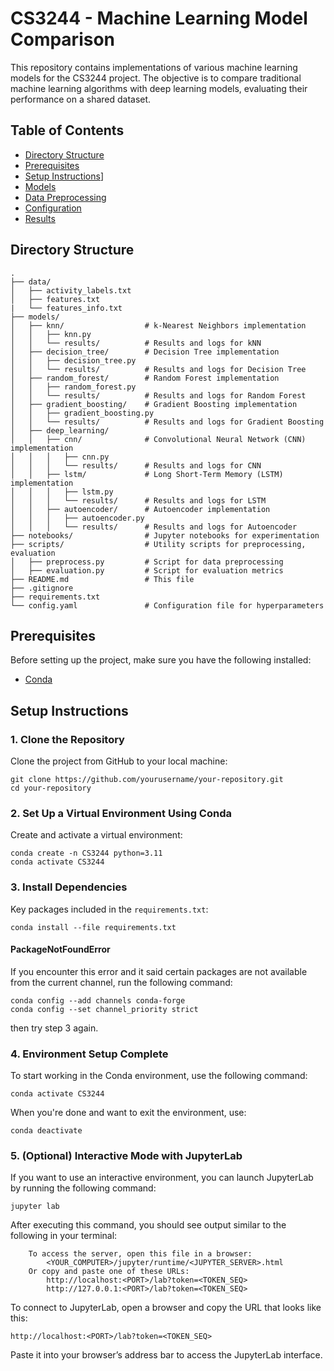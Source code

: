 # CS3244 - Machine Learning Model Comparison
This repository contains implementations of various machine learning models for the CS3244 project. The objective is to compare traditional machine learning algorithms with deep learning models, evaluating their performance on a shared dataset.
## Table of Contents

- [Directory Structure](#directory-structure)
- [Prerequisites](#prerequisites)
- [Setup Instructions](#setup-instructions)]
- [Models](#models)
- [Data Preprocessing](#data-preprocessing)
- [Configuration](#configuration)
- [Results](#results)
## Directory Structure
```
.
├── data/
│   ├── activity_labels.txt
│   ├── features.txt
|   └── features_info.txt
├── models/
│   ├── knn/                  # k-Nearest Neighbors implementation
│   │   ├── knn.py
│   │   └── results/          # Results and logs for kNN
│   ├── decision_tree/        # Decision Tree implementation
│   │   ├── decision_tree.py
│   │   └── results/          # Results and logs for Decision Tree
│   ├── random_forest/        # Random Forest implementation
│   │   ├── random_forest.py
│   │   └── results/          # Results and logs for Random Forest
│   ├── gradient_boosting/    # Gradient Boosting implementation
│   │   ├── gradient_boosting.py
│   │   └── results/          # Results and logs for Gradient Boosting
│   ├── deep_learning/
│   │   ├── cnn/              # Convolutional Neural Network (CNN) implementation
│   │   │   ├── cnn.py
│   │   │   └── results/      # Results and logs for CNN
│   │   ├── lstm/             # Long Short-Term Memory (LSTM) implementation
│   │   │   ├── lstm.py
│   │   │   └── results/      # Results and logs for LSTM
│   │   ├── autoencoder/      # Autoencoder implementation
│   │   │   ├── autoencoder.py
│   │   │   └── results/      # Results and logs for Autoencoder
├── notebooks/                # Jupyter notebooks for experimentation
├── scripts/                  # Utility scripts for preprocessing, evaluation
│   ├── preprocess.py         # Script for data preprocessing
│   ├── evaluation.py         # Script for evaluation metrics
├── README.md                 # This file
├── .gitignore
├── requirements.txt          
└── config.yaml               # Configuration file for hyperparameters
```
## Prerequisites
Before setting up the project, make sure you have the following installed:
- [Conda](https://conda.io/projects/conda/en/latest/user-guide/install/index.html)
## Setup Instructions
### 1. Clone the Repository
Clone the project from GitHub to your local machine:
```
git clone https://github.com/yourusername/your-repository.git
cd your-repository
```
### 2. Set Up a Virtual Environment Using Conda
Create and activate a virtual environment:
```
conda create -n CS3244 python=3.11
conda activate CS3244
```
### 3. Install Dependencies
Key packages included in the ```requirements.txt```:
```
conda install --file requirements.txt
```
#### PackageNotFoundError
If you encounter this error and it said certain packages are not available from the current channel, 
run the following command:
```
conda config --add channels conda-forge
conda config --set channel_priority strict
```
then try step 3 again.

### 4. Environment Setup Complete
To start working in the Conda environment, use the following command:
```
conda activate CS3244
```
When you're done and want to exit the environment, use:
```
conda deactivate
```
### 5. (Optional) Interactive Mode with JupyterLab
If you want to use an interactive environment, you can launch JupyterLab by running the following command:
```
jupyter lab
```
After executing this command, you should see output similar to the following in your terminal:
```
    To access the server, open this file in a browser:
        <YOUR_COMPUTER>/jupyter/runtime/<JUPYTER_SERVER>.html
    Or copy and paste one of these URLs:
        http://localhost:<PORT>/lab?token=<TOKEN_SEQ>
        http://127.0.0.1:<PORT>/lab?token=<TOKEN_SEQ>
```
To connect to JupyterLab, open a browser and copy the URL that looks like this:
```
http://localhost:<PORT>/lab?token=<TOKEN_SEQ>
```
Paste it into your browser’s address bar to access the JupyterLab interface.
